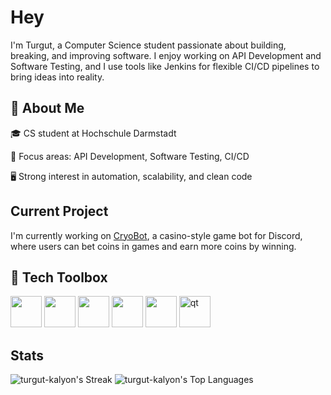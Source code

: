 # Hey

I'm Turgut, a Computer Science student passionate about building, breaking, and improving software.
I enjoy working on API Development and Software Testing, and I use tools like Jenkins for flexible CI/CD pipelines to bring ideas into reality.

## 🚀 About Me
🎓 CS student at Hochschule Darmstadt

🧪 Focus areas: API Development, Software Testing, CI/CD

🖥️ Strong interest in automation, scalability, and clean code

## Current Project
I'm currently working on [CryoBot](https://github.com/Turgut-Kalyon/CryoBot), a casino-style game bot for Discord, where users can bet coins in games and earn more coins by winning.

## 🧰 Tech Toolbox

<p align="left">
  <img src="https://cdn.jsdelivr.net/gh/devicons/devicon/icons/python/python-original.svg" width="50" />
  <img src="https://cdn.jsdelivr.net/gh/devicons/devicon/icons/cplusplus/cplusplus-original.svg" width="50" />
  <img src="https://cdn.jsdelivr.net/gh/devicons/devicon/icons/jenkins/jenkins-original.svg" width="50" />
  <img src="https://cdn.jsdelivr.net/gh/devicons/devicon/icons/git/git-original.svg" width="50" />
  <img src="https://cdn.jsdelivr.net/gh/devicons/devicon/icons/linux/linux-original.svg" width="50" />
  <img src="https://upload.wikimedia.org/wikipedia/commons/0/0b/Qt_logo_2016.svg" alt="qt" width="50"/>
</p>

## Stats

![turgut-kalyon's Streak](https://github-readme-streak-stats.herokuapp.com/?user=turgut-kalyon&theme=tokyonight&hide_border=true)
![turgut-kalyon's Top Languages](https://github-readme-stats.vercel.app/api/top-langs/?username=turgut-kalyon&theme=tokyonight&show_icons=true&hide_border=true&layout=compact)


